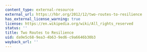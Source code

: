 ```yaml
---
content_type: external-resource
external_url: https://hbr.org/2012/12/two-routes-to-resilience
has_external_license_warning: true
license: https://en.wikipedia.org/wiki/All_rights_reserved
status: ''
title: Two Routes to Resilience
uid: da9e5c68-9ea3-4b63-9ed6-c9a6646b30b3
wayback_url: ''
---
```

